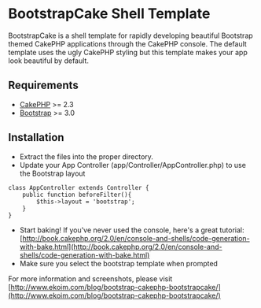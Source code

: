 # BootstrapCake Shell Template

BootstrapCake is a shell template for rapidly developing beautiful Bootstrap themed CakePHP applications through the CakePHP console. 
The default template uses the ugly CakePHP styling but this template makes your app look beautiful by default.

## Requirements

* [CakePHP](http://cakephp.org/) >= 2.3
* [Bootstrap](http://getbootstrap.com/) >= 3.0

## Installation

* Extract the files into the proper directory.
* Update your App Controller (app/Controller/AppController.php) to use the Bootstrap layout

```
class AppController extends Controller {
	public function beforeFilter(){
		$this->layout = 'bootstrap';
	}
}
```

* Start baking! If you've never used the console, here's a great tutorial: [http://book.cakephp.org/2.0/en/console-and-shells/code-generation-with-bake.html](http://book.cakephp.org/2.0/en/console-and-shells/code-generation-with-bake.html)
* Make sure you select the bootstrap template when prompted

For more information and screenshots, please visit [http://www.ekoim.com/blog/bootstrap-cakephp-bootstrapcake/](http://www.ekoim.com/blog/bootstrap-cakephp-bootstrapcake/)